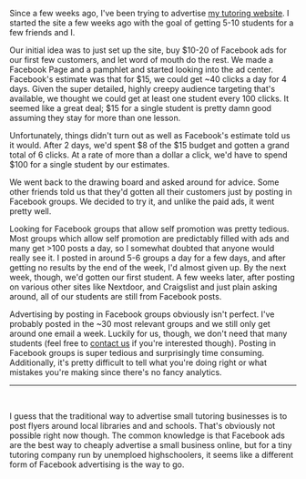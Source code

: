 Since a few weeks ago, I've been trying to advertise [my tutoring website](https://www.kryptontutors.com). I started the site a few weeks ago with the goal of getting 5-10 students for a few friends and I. 

Our initial idea was to just set up the site, buy $10-20 of Facebook ads for our first few customers, and let word of mouth do the rest. We made a Facebook Page and a pamphlet and started looking into the ad center. Facebook's estimate was that for $15, we could get ~40 clicks a day for 4 days. Given the super detailed, highly creepy audience targeting that's available, we thought we could get at least one student every 100 clicks. It seemed like a great deal; $15 for a single student is pretty damn good assuming they stay for more than one lesson.

Unfortunately, things didn't turn out as well as Facebook's estimate told us it would. After 2 days, we'd spent $8 of the $15 budget and gotten a grand total of 6 clicks. At a rate of more than a dollar a click, we'd have to spend $100 for a single student by our estimates.

We went back to the drawing board and asked around for advice. Some other friends told us that they'd gotten all their customers just by posting in Facebook groups. We decided to try it, and unlike the paid ads, it went pretty well.

Looking for Facebook groups that allow self promotion was pretty tedious. Most groups which allow self promotion are predictably filled with ads and many get >100 posts a day, so I somewhat doubted that anyone would really see it. I posted in around 5-6 groups a day for a few days, and after getting no results by the end of the week, I'd almost given up. By the next week, though, we'd gotten our first student. A few weeks later, after posting on various other sites like Nextdoor, and Craigslist and just plain asking around, all of our students are still from Facebook posts.

Advertising by posting in Facebook groups obviously isn't perfect. I've probably posted in the ~30 most relevant groups and we still only get around one email a week. Luckily for us, though, we don't need that many students (feel free to [contact us](https://www.kryptontutors.com/contactus) if you're interested though). Posting in Facebook groups is super tedious and surprisingly time consuming. Additionally, it's pretty difficult to tell what you're doing right or what mistakes you're making since there's no fancy analytics.

___


&nbsp;


I guess that the traditional way to advertise small tutoring businesses is to post flyers around local libraries and and schools. That's obviously not possible right now though. The common knowledge is that Facebook ads are the best way to cheaply advertise a small business online, but for a tiny tutoring company run by unemploed highschoolers, it seems like a different form of Facebook advertising is the way to go.

